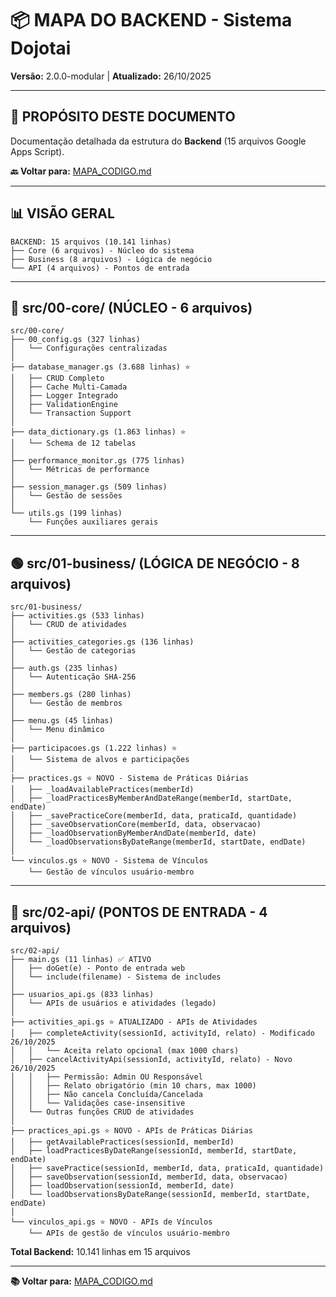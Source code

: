 # 📦 MAPA DO BACKEND - Sistema Dojotai

**Versão:** 2.0.0-modular | **Atualizado:** 26/10/2025

---

## 🎯 PROPÓSITO DESTE DOCUMENTO

Documentação detalhada da estrutura do **Backend** (15 arquivos Google Apps Script).

**🔙 Voltar para:** [MAPA_CODIGO.md](../MAPA_CODIGO.md)

---

## 📊 VISÃO GERAL

```
BACKEND: 15 arquivos (10.141 linhas)
├── Core (6 arquivos) - Núcleo do sistema
├── Business (8 arquivos) - Lógica de negócio
└── API (4 arquivos) - Pontos de entrada
```

---

## 🔴 src/00-core/ (NÚCLEO - 6 arquivos)

```
src/00-core/
├── 00_config.gs (327 linhas)
│   └── Configurações centralizadas
│
├── database_manager.gs (3.688 linhas) ⭐
│   ├── CRUD Completo
│   ├── Cache Multi-Camada
│   ├── Logger Integrado
│   ├── ValidationEngine
│   └── Transaction Support
│
├── data_dictionary.gs (1.863 linhas) ⭐
│   └── Schema de 12 tabelas
│
├── performance_monitor.gs (775 linhas)
│   └── Métricas de performance
│
├── session_manager.gs (509 linhas)
│   └── Gestão de sessões
│
└── utils.gs (199 linhas)
    └── Funções auxiliares gerais
```

---

## 🟢 src/01-business/ (LÓGICA DE NEGÓCIO - 8 arquivos)

```
src/01-business/
├── activities.gs (533 linhas)
│   └── CRUD de atividades
│
├── activities_categories.gs (136 linhas)
│   └── Gestão de categorias
│
├── auth.gs (235 linhas)
│   └── Autenticação SHA-256
│
├── members.gs (280 linhas)
│   └── Gestão de membros
│
├── menu.gs (45 linhas)
│   └── Menu dinâmico
│
├── participacoes.gs (1.222 linhas) ⭐
│   └── Sistema de alvos e participações
│
├── practices.gs ⭐ NOVO - Sistema de Práticas Diárias
│   ├── _loadAvailablePractices(memberId)
│   ├── _loadPracticesByMemberAndDateRange(memberId, startDate, endDate)
│   ├── _savePracticeCore(memberId, data, praticaId, quantidade)
│   ├── _saveObservationCore(memberId, data, observacao)
│   ├── _loadObservationByMemberAndDate(memberId, date)
│   └── _loadObservationsByDateRange(memberId, startDate, endDate)
│
└── vinculos.gs ⭐ NOVO - Sistema de Vínculos
    └── Gestão de vínculos usuário-membro
```

---

## 🔵 src/02-api/ (PONTOS DE ENTRADA - 4 arquivos)

```
src/02-api/
├── main.gs (11 linhas) ✅ ATIVO
│   ├── doGet(e) - Ponto de entrada web
│   └── include(filename) - Sistema de includes
│
├── usuarios_api.gs (833 linhas)
│   └── APIs de usuários e atividades (legado)
│
├── activities_api.gs ⭐ ATUALIZADO - APIs de Atividades
│   ├── completeActivity(sessionId, activityId, relato) - Modificado 26/10/2025
│   │   └── Aceita relato opcional (max 1000 chars)
│   ├── cancelActivityApi(sessionId, activityId, relato) - Novo 26/10/2025
│   │   ├── Permissão: Admin OU Responsável
│   │   ├── Relato obrigatório (min 10 chars, max 1000)
│   │   ├── Não cancela Concluída/Cancelada
│   │   └── Validações case-insensitive
│   └── Outras funções CRUD de atividades
│
├── practices_api.gs ⭐ NOVO - APIs de Práticas Diárias
│   ├── getAvailablePractices(sessionId, memberId)
│   ├── loadPracticesByDateRange(sessionId, memberId, startDate, endDate)
│   ├── savePractice(sessionId, memberId, data, praticaId, quantidade)
│   ├── saveObservation(sessionId, memberId, data, observacao)
│   ├── loadObservation(sessionId, memberId, date)
│   └── loadObservationsByDateRange(sessionId, memberId, startDate, endDate)
│
└── vinculos_api.gs ⭐ NOVO - APIs de Vínculos
    └── APIs de gestão de vínculos usuário-membro
```

**Total Backend:** 10.141 linhas em 15 arquivos

---

**📚 Voltar para:** [MAPA_CODIGO.md](../MAPA_CODIGO.md)
